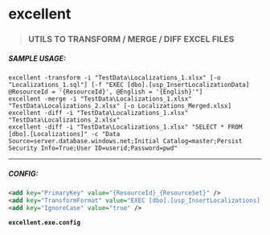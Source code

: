 # excellent

> ### UTILS TO **TRANSFORM** / **MERGE** / **DIFF** EXCEL FILES

##### SAMPLE USAGE:
```batch
excellent -transform -i "TestData\Localizations_1.xlsx" [-o "Localizations_1.sql"] [-f "EXEC [dbo].[usp_InsertLocalizationData] @ResourceId = '{ResourceId}', @English = '{English}'"]
excellent -merge -i "TestData\Localizations_1.xlsx" "TestData\Localizations_2.xlsx" [-o Localizations_Merged.xlsx]
excellent -diff -i "TestData\Localizations_1.xlsx" "TestData\Localizations_2.xlsx"
excellent -diff -i "TestData\Localizations_1.xlsx" "SELECT * FROM [dbo].[Localizations]" -c "Data Source=server.database.windows.net;Initial Catalog=master;Persist Security Info=True;User ID=userid;Password=pwd"
```
---
##### CONFIG:
```xml
<add key="PrimaryKey" value="{ResourceId}_{ResourceSet}" />
<add key="TransformFormat" value="EXEC [dbo].[usp_InsertLocalizations] @ResourceId = '{ResourceId}', @English = '{English}', @French = '{French}', @Spanish = '{Spanish}', @ResourceSet = '{ResourceSet}'" />
<add key="IgnoreCase" value="true" />
```
**`excellent.exe.config`**